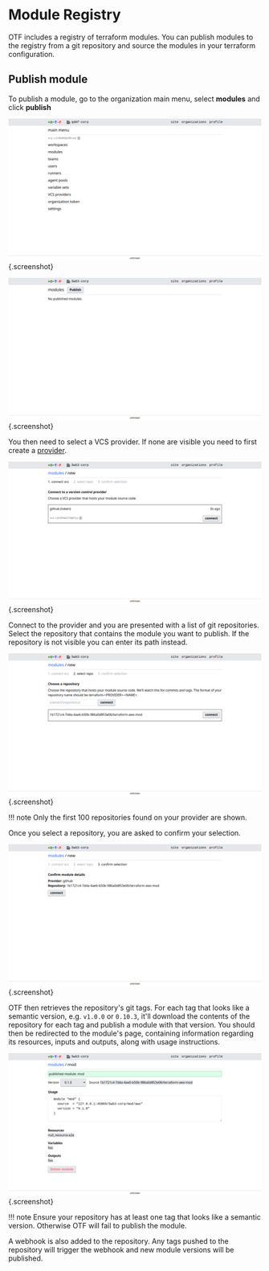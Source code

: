 # Module Registry

OTF includes a registry of terraform modules. You can publish modules to the registry from a git repository and source the modules in your terraform configuration.

## Publish module

To publish a module, go to the organization main menu, select **modules** and click **publish**

![organization main menu](images/organization_main_menu.png){.screenshot}

![modules list](images/modules_list.png){.screenshot}

You then need to select a VCS provider. If none are visible you need to first create a [provider](vcs_providers.md).

![new module select vcs provider](images/modules_select_provider.png){.screenshot}

Connect to the provider and you are presented with a list of git repositories. Select the repository that contains the module you want to publish. If the repository is not visible you can enter its path instead.

![new module select repo](images/modules_select_repo.png){.screenshot}

!!! note
    Only the first 100 repositories found on your provider are shown.

Once you select a repository, you are asked to confirm your selection.

![new module confirm](images/modules_confirm.png){.screenshot}

OTF then retrieves the repository's git tags. For each tag that looks like a semantic version, e.g. `v1.0.0` or `0.10.3`, it'll download the contents of the repository for each tag and publish a module with that version. You should then be redirected to the module's page, containing information regarding its resources, inputs and outputs, along with usage instructions.

![newly created module page](images/newly_created_module_page.png){.screenshot}

!!! note
    Ensure your repository has at least one tag that looks like a semantic version. Otherwise OTF will fail to publish the module.

A webhook is also added to the repository. Any tags pushed to the repository will trigger the webhook and new module versions will be published.
